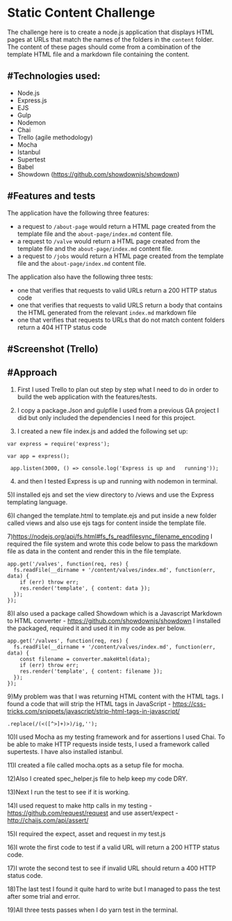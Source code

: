 # Static Content Challenge

The challenge here is to create a node.js application that displays HTML pages at URLs that match the names of the folders in the `content` folder. The content of these pages should come from a combination of the template HTML file and a markdown file containing the content.

## #Technologies used:
* Node.js
* Express.js
* EJS
* Gulp
* Nodemon
* Chai
* Trello (agile methodology)
* Mocha
* Istanbul
* Supertest
* Babel
* Showdown (https://github.com/showdownjs/showdown)

## #Features and tests
The application have the following three features:

* a request to `/about-page` would return a HTML page created from the template file and the `about-page/index.md` content file.
* a request to `/valve` would return a HTML page created from the template file and the `about-page/index.md` content file.
* a request to `/jobs` would return a HTML page created from the template file and the `about-page/index.md` content file.

The application also have the following three tests:

* one that verifies that requests to valid URLs return a 200 HTTP status code
* one that verifies that requests to valid URLS return a body that contains the HTML generated from the relevant `index.md` markdown file
* one that verifies that requests to URLs that do not match content folders return a 404 HTTP status code

## #Screenshot (Trello)


## #Approach

1) First I used Trello to plan out step by step what I need to do in order to build the web application with the features/tests.

2) I copy a package.Json and gulpfile I used from a previous GA project I did but only included the dependencies I need for this project.

3) I created a new file index.js and added the following set up:

```
var express = require('express');

var app = express();

 app.listen(3000, () => console.log('Express is up and   running'));

```
4)  and then I tested Express is up and running with nodemon in terminal.

5)I installed ejs and set the view directory to /views and use the Express templating language.

6)I changed the template.html to template.ejs and put inside a new folder called views and also use ejs tags for content inside the template file.

7)https://nodejs.org/api/fs.html#fs_fs_readfilesync_filename_encoding
I required the file system and wrote this code below to pass the markdown file as data in the content and render this in the file template.

```
app.get('/valves', function(req, res) {
  fs.readFile(__dirname + '/content/valves/index.md', function(err, data) {
    if (err) throw err;
    res.render('template', { content: data });
  });
});
```

8)I also used a package called
Showdown which is a Javascript Markdown to HTML converter -
https://github.com/showdownjs/showdown I installed the packaged, required it and used it in my code as per below.

```
app.get('/valves', function(req, res) {
  fs.readFile(__dirname + '/content/valves/index.md', function(err, data) {
    const filename = converter.makeHtml(data);
    if (err) throw err;
    res.render('template', { content: filename });
  });
});

```

9)My problem was that I was returning HTML content with the HTML tags. I found a code that will strip the HTML tags in JavaScript - https://css-tricks.com/snippets/javascript/strip-html-tags-in-javascript/

```
.replace(/(<([^>]+)>)/ig,'');

```

10)I used Mocha as my testing framework and for assertions I used Chai. To be able to make HTTP requests inside tests, I used a framework called supertests. I have also installed istanbul.

11)I created a file called mocha.opts as a setup file for mocha.

12)Also I created spec_helper.js file to help keep my code DRY.

13)Next I run the test to see if it is working.

14)I used request to make http calls in my testing
-https://github.com/request/request
and use assert/expect - http://chaijs.com/api/assert/

15)I required the expect,  asset and request in my test.js

16)I wrote the first code to test if a valid URL will return a 200 HTTP status code.

17)I wrote the second test to see if invalid URL should return a 400 HTTP status code.

18)The last test I found it quite hard to write but I managed to pass the test  after some trial and error.

19)All three tests passes when I do yarn test in the terminal.
